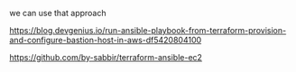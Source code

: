 we can use that approach

https://blog.devgenius.io/run-ansible-playbook-from-terraform-provision-and-configure-bastion-host-in-aws-df5420804100

https://github.com/by-sabbir/terraform-ansible-ec2